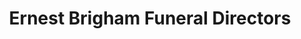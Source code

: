 ---
title: "Ernest Brigham Funeral Directors"
url: /bridlington/ernest-brigham-funeral-directors/
shop: funeral directors
---